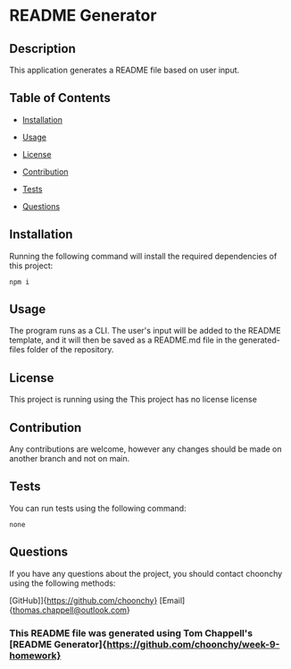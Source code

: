 # README Generator

  ## Description

  This application generates a README file based on user input.

  ## Table of Contents

  * [Installation](#installation)

  * [Usage](#usage)

  * [License](#license)

  * [Contribution](#contribution)

  * [Tests](#tests)

  * [Questions](#questions)

  ## Installation

  Running the following command will install the required dependencies of this project:

  ```
  npm i
  ```

  ## Usage

  The program runs as a CLI. The user's input will be added to the README template, and it will then be saved as a README.md file in the generated-files folder of the repository.

  ## License

  This project is running using the This project has no license license

  ## Contribution

  Any contributions are welcome, however any changes should be made on another branch and not on main.

  ## Tests

  You can run tests using the following command:

  ```
  none
  ```

  ## Questions

  If you have any questions about the project, you should contact choonchy using the following methods:

  [GitHub]]{https://github.com/choonchy}
  [Email]{thomas.chappell@outlook.com}
  

  ### This README file was generated using Tom Chappell's [README Generator]{https://github.com/choonchy/week-9-homework}
  
